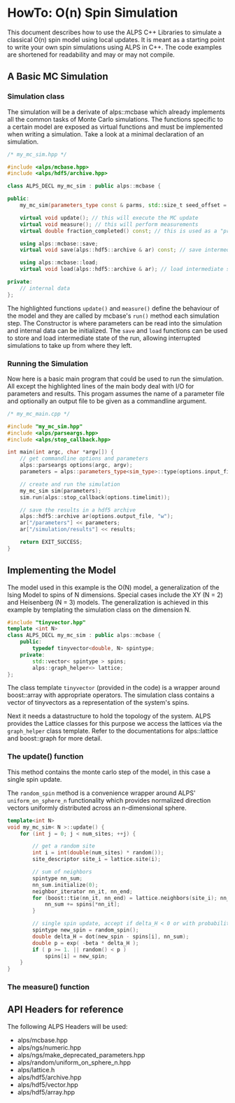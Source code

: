 # HowTo: O(n) Spin Simulation

This document describes how to use the ALPS C++ Libraries to simulate a classical O(n) spin model using local updates.
It is meant as a starting point to write your own spin simulations using ALPS in C++. The code examples are shortened for readability and may or may not compile.

## A Basic MC Simulation

### Simulation class

The simulation will be a derivate of alps::mcbase which already implements all the common tasks of Monte Carlo simulations. 
The functions specific to a certain model are exposed as virtual functions and must be implemented when writing a simulation.
Take a look at a minimal declaration of an simulation.

```C++ hl_lines="11 13"
/* my_mc_sim.hpp */

#include <alps/mcbase.hpp>
#include <alps/hdf5/archive.hpp>

class ALPS_DECL my_mc_sim : public alps::mcbase {

public:
    my_mc_sim(parameters_type const & parms, std::size_t seed_offset = 0);

    virtual void update(); // this will execute the MC update
    virtual void measure(); // this will perform measurements
    virtual double fraction_completed() const; // this is used as a "progress bar"

    using alps::mcbase::save;
    virtual void save(alps::hdf5::archive & ar) const; // save intermediate state

    using alps::mcbase::load;
    virtual void load(alps::hdf5::archive & ar); // load intermediate state to run from there.

private:
    // internal data
};
```

The highlighted functions `update()` and `measure()` define the behaviour of the model and they are called by mcbase's `run()` method each simulation step.
The Constructor is where parameters can be read into the simulation and internal data can be initialized.
The `save` and `load` functions can be used to store and load intermediate state of the run, allowing interrupted simulations to take up from where they left.

### Running the Simulation
Now here is a basic main program that could be used to run the simulation.
All except the highlighted lines of the main body deal with I/O for parameters and results.
This progam assumes the name of a parameter file and optionally an output file to be given as a commandline argument. 

```C++ hl_lines="13 14"
/* my_mc_main.cpp */

#include "my_mc_sim.hpp"
#include <alps/parseargs.hpp>
#include <alps/stop_callback.hpp>

int main(int argc, char *argv[]) {
    // get commandline options and parameters
    alps::parseargs options(argc, argv);
    parameters = alps::parameters_type<sim_type>::type(options.input_file);

    // create and run the simulation
    my_mc_sim sim(parameters);
    sim.run(alps::stop_callback(options.timelimit));

    // save the results in a hdf5 archive
    alps::hdf5::archive ar(options.output_file, "w");
    ar["/parameters"] << parameters;
    ar["/simulation/results"] << results;

    return EXIT_SUCCESS;
}
```

## Implementing the Model
The model used in this example is the O(N) model, a generalization of the Ising Model to spins of N dimensions.
Special cases include the XY (N = 2) and Heisenberg (N = 3) models.
The generalization is achieved in this example by templating the simulation class on the dimension N.

```C++
#include "tinyvector.hpp"
template <int N>
class ALPS_DECL my_mc_sim : public alps::mcbase {
    public:
        typedef tinyvector<double, N> spintype;
    private:
        std::vector< spintype > spins;
        alps::graph_helper<> lattice;
};
```

The class template `tinyvector` (provided in the code) is a wrapper around boost::array with appropriate operators.
The simulation class contains a vector of tinyvectors as a representation of the system's spins.

Next it needs a datastructure to hold the topology of the system. 
ALPS provides the Lattice classes for this purpose we access the lattices via the `graph_helper` class template.
Refer to the documentations for alps::lattice and boost::graph for more detail.

### The update() function
This method contains the monte carlo step of the model, in this case a single spin update.

The `random_spin` method is a convenience wrapper around ALPS' `uniform_on_sphere_n` functionality 
which provides normalized direction vectors uniformly distributed across an n-dimensional sphere.

```C++
template<int N>
void my_mc_sim< N >::update() {
    for (int j = 0; j < num_sites; ++j) {

        // get a random site
        int i = int(double(num_sites) * random());
        site_descriptor site_i = lattice.site(i);

        // sum of neighbors
        spintype nn_sum;
        nn_sum.initialize(0);
        neighbor_iterator nn_it, nn_end;
        for (boost::tie(nn_it, nn_end) = lattice.neighbors(site_i); nn_it != nn_end; ++nn_it) {
            nn_sum += spins[*nn_it];
        }

        // single spin update, accept if delta_H < 0 or with probability p
        spintype new_spin = random_spin();
        double delta_H = dot(new_spin - spins[i], nn_sum);
        double p = exp( -beta * delta_H );
        if ( p >= 1. || random() < p )
            spins[i] = new_spin;
    }
}
```

### The measure() function
 
## API Headers for reference

The following ALPS Headers will be used:

 * alps/mcbase.hpp
 * alps/ngs/numeric.hpp
 * alps/ngs/make_deprecated_parameters.hpp
 * alps/random/uniform_on_sphere_n.hpp
 * alps/lattice.h
 * alps/hdf5/archive.hpp
 * alps/hdf5/vector.hpp
 * alps/hdf5/array.hpp
 
